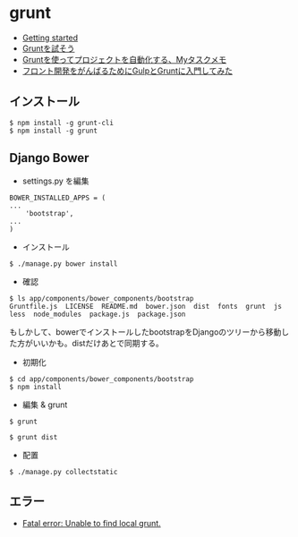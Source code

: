 # grunt

- [Getting started](http://gruntjs.com/getting-started)
- [Gruntを試そう](https://app.codegrid.net/entry/grunt-introduction)
- [Gruntを使ってプロジェクトを自動化する、Myタスクメモ](http://tipsbear.com/grunt-task-memo/)
- [フロント開発をがんばるためにGulpとGruntに入門してみた](https://github.com/shoutakenaka/workshop-gulp-intro/blob/master/slide.md)

## インストール

~~~
$ npm install -g grunt-cli
$ npm install -g grunt
~~~

## Django Bower

- settings.py を編集

~~~
BOWER_INSTALLED_APPS = (
...
    'bootstrap',
...
)   
~~~

- インストール

~~~
$ ./manage.py bower install
~~~

- 確認

~~~
$ ls app/components/bower_components/bootstrap
Gruntfile.js  LICENSE  README.md  bower.json  dist  fonts  grunt  js  less  node_modules  package.js  package.json
~~~

もしかして、bowerでインストールしたbootstrapをDjangoのツリーから移動した方がいいかも。distだけあとで同期する。

- 初期化

~~~
$ cd app/components/bower_components/bootstrap
$ npm install
~~~

- 編集 & grunt

~~~
$ grunt
~~~

~~~
$ grunt dist
~~~

- 配置

~~~
$ ./manage.py collectstatic
~~~


## エラー

- [Fatal error: Unable to find local grunt.](http://qiita.com/ledsun/items/ea3038a28bc0bd50a1ac)
